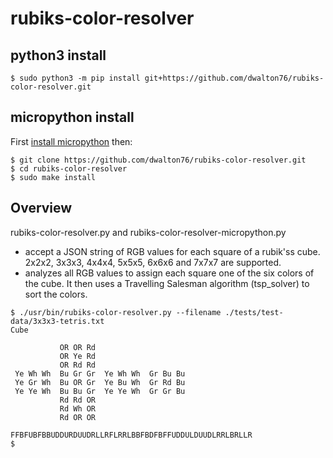 # rubiks-color-resolver

## python3 install
```
$ sudo python3 -m pip install git+https://github.com/dwalton76/rubiks-color-resolver.git
```

## micropython install

First [install micropython](https://github.com/micropython/micropython/wiki/Getting-Started) then:
```
$ git clone https://github.com/dwalton76/rubiks-color-resolver.git
$ cd rubiks-color-resolver
$ sudo make install
```

## Overview
rubiks-color-resolver.py and rubiks-color-resolver-micropython.py
- accept a JSON string of RGB values for each square of a rubik'ss cube. 2x2x2, 3x3x3, 4x4x4, 5x5x5, 6x6x6 and 7x7x7 are supported.
- analyzes all RGB values to assign each square one of the six colors of the cube. It then uses a Travelling Salesman algorithm (tsp_solver) to sort the colors.

```
$ ./usr/bin/rubiks-color-resolver.py --filename ./tests/test-data/3x3x3-tetris.txt
Cube

           OR OR Rd
           OR Ye Rd
           OR Rd Rd
 Ye Wh Wh  Bu Gr Gr  Ye Wh Wh  Gr Bu Bu
 Ye Gr Wh  Bu OR Gr  Ye Bu Wh  Gr Rd Bu
 Ye Ye Wh  Bu Bu Gr  Ye Ye Wh  Gr Gr Bu
           Rd Rd OR
           Rd Wh OR
           Rd OR OR

FFBFUBFBBUDDURDUUDRLLRFLRRLBBFBDFBFFUDDULDUUDLRRLBRLLR
$
```
